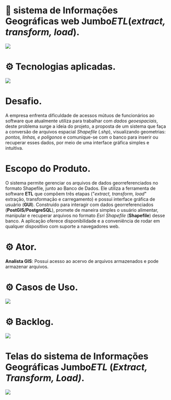 # 📝 sistema de Informações Geográficas web Jumbo*ETL*(*extract, transform, load*).
 ![](https://i.imgur.com/GVAU8Y1.png)

# ⚙️ Tecnologias aplicadas.
![](https://i.imgur.com/bNRJEIt.png)

# Desafio.
A empresa enfrenta dificuldade de acessos mútuos de funcionários ao software que atualmente utiliza para trabalhar com _dados geoespaciais_, deste problema surge a ideia do projeto, a proposta de um sistema que faça a conversão de arquivos espacial *Shapefile* (*.shp*), visualizando geometrias: *pontos, linhas, e polígonos* e comunique-se com o banco para inserir ou recuperar esses dados, por meio de uma interface gráfica simples e intuitiva.

# Escopo do Produto.
O sistema permite gerenciar os arquivos de dados georreferenciados no formato Shapefile, junto ao Banco de Dados. Ele utiliza a ferramenta de software **ETL** que compõem três etapas ("*extract, transform, load*" extração, transformação e carregamento) e possui interface gráfica de usuário (**GUI**). Construído para interagir com dados georreferenciados (**PostGIS/PostgreSQL**), promete de maneira simples o usuário alimentar, manipular e recuperar arquivos no formato *Esri Shapefile* (**Shapefile**) desse banco. A aplicação oferece disponibilidade e a conveniência de rodar em qualquer dispositivo com suporte a navegadores web.

# ⚙️ Ator.
**Analista GIS**: Possui acesso ao acervo de arquivos armazenados e pode armazenar arquivos.

# ⚙️ Casos de Uso.
![](https://imgur.com/3UwyV6f.png)

# ⚙️ Backlog.
![](https://i.imgur.com/Q6lCJzb.png)

# Telas do sistema de Informações Geográficas Jumbo*ETL* (*Extract, Transform, Load)*.
![](https://i.imgur.com/0AO8IiY.jpg)

